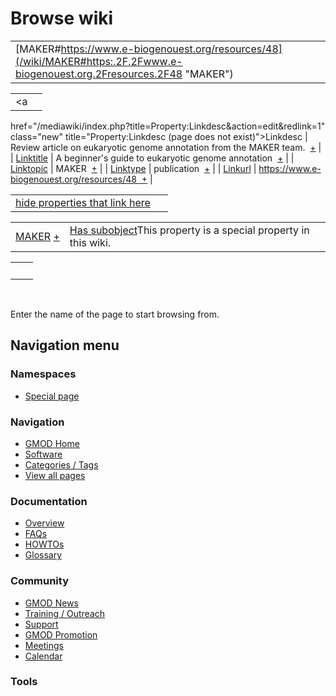 



<span id="top"></span>




# <span dir="auto">Browse wiki</span>






|  |  |
|----|----|
| [MAKER#https://www.e-biogenouest.org/resources/48](/wiki/MAKER#https:.2F.2Fwww.e-biogenouest.org.2Fresources.2F48 "MAKER") |  |

|  |  |
|----|----|
| <a
href="/mediawiki/index.php?title=Property:Linkdesc&amp;action=edit&amp;redlink=1"
class="new" title="Property:Linkdesc (page does not exist)">Linkdesc</a> | <span class="smwb-value">Review article on eukaryotic genome annotation from the MAKER team.  <span class="smwsearch">[+](/wiki/Special%3ASearchByProperty/Linkdesc/Review-20article-20on-20eukaryotic-20genome-20annotation-20from-20the-20MAKER-20team. "Special%3ASearchByProperty/Linkdesc/Review-20article-20on-20eukaryotic-20genome-20annotation-20from-20the-20MAKER-20team.")</span></span> |
| [Linktitle](/wiki/Property%3ALinktitle "Property%3ALinktitle") | <span class="smwb-value">A beginner's guide to eukaryotic genome annotation  <span class="smwsearch">[+](/wiki/Special%3ASearchByProperty/Linktitle/A-20beginner%27s-20guide-20to-20eukaryotic-20genome-20annotation "Special%3ASearchByProperty/Linktitle/A-20beginner's-20guide-20to-20eukaryotic-20genome-20annotation")</span></span> |
| <a
href="/mediawiki/index.php?title=Property:Linktopic&amp;action=edit&amp;redlink=1"
class="new"
title="Property:Linktopic (page does not exist)">Linktopic</a> | <span class="smwb-value">MAKER  <span class="smwsearch">[+](/wiki/Special%3ASearchByProperty/Linktopic/MAKER "Special%3ASearchByProperty/Linktopic/MAKER")</span></span> |
| [Linktype](/wiki/Property%3ALinktype "Property%3ALinktype") | <span class="smwb-value">publication  <span class="smwsearch">[+](/wiki/Special%3ASearchByProperty/Linktype/publication "Special%3ASearchByProperty/Linktype/publication")</span></span> |
| <a
href="/mediawiki/index.php?title=Property:Linkurl&amp;action=edit&amp;redlink=1"
class="new" title="Property:Linkurl (page does not exist)">Linkurl</a> | <span class="smwb-value">https://www.e-biogenouest.org/resources/48  <span class="smwsearch">[+](/wiki/Special%3ASearchByProperty/Linkurl/https:-2F-2Fwww.e-2Dbiogenouest.org-2Fresources-2F48 "Special%3ASearchByProperty/Linkurl/https:-2F-2Fwww.e-2Dbiogenouest.org-2Fresources-2F48")</span></span> |

<span id="smw_browse_incoming"></span>

|  |  |
|----|----|
| [hide properties that link here](/mediawiki/index.php?title=Special:Browse&offset=0&dir=out&article=MAKER%23https%3A%2F%2Fwww.e-biogenouest.org%2Fresources%2F48)  |  |

|  |  |
|----|----|
| <span class="smwb-ivalue">[MAKER](/wiki/MAKER "MAKER") <span class="smwbrowse">[+](/wiki/Special%3ABrowse/MAKER "Special%3ABrowse/MAKER")</span></span> | <span class="smw-highlighter" data-type="1" state="inline" data-title="Property"><span class="smwbuiltin">[Has subobject](/wiki/Property%3AHas_subobject "Property:Has subobject")</span><span class="smwttcontent">This property is a special property in this wiki.</span></span> |

|     |     |
|-----|-----|
|     |     |

 

Enter the name of the page to start browsing from.  








## Navigation menu



### Namespaces

- <span id="ca-nstab-special">[Special
  page](/wiki/Special%3ABrowse/MAKER-23https%3A-2F-2Fwww.e-2Dbiogenouest.org-2Fresources-2F48 "This is a special page, you cannot edit the page itself")</span>






### Navigation



- <span id="n-GMOD-Home">[GMOD Home](/wiki/Main_Page)</span>
- <span id="n-Software">[Software](/wiki/GMOD_Components)</span>
- <span id="n-Categories-.2F-Tags">[Categories /
  Tags](/wiki/Categories)</span>
- <span id="n-View-all-pages">[View all
  pages](/wiki/Special:AllPages)</span>




### Documentation



- <span id="n-Overview">[Overview](/wiki/Overview)</span>
- <span id="n-FAQs">[FAQs](/wiki/Category%3AFAQ)</span>
- <span id="n-HOWTOs">[HOWTOs](/wiki/Category%3AHOWTO)</span>
- <span id="n-Glossary">[Glossary](/wiki/Glossary)</span>




### Community



- <span id="n-GMOD-News">[GMOD News](/wiki/GMOD_News)</span>
- <span id="n-Training-.2F-Outreach">[Training /
  Outreach](/wiki/Training_and_Outreach)</span>
- <span id="n-Support">[Support](/wiki/Support)</span>
- <span id="n-GMOD-Promotion">[GMOD
  Promotion](/wiki/GMOD_Promotion)</span>
- <span id="n-Meetings">[Meetings](/wiki/Meetings)</span>
- <span id="n-Calendar">[Calendar](/wiki/Calendar)</span>




### Tools












<!-- -->




